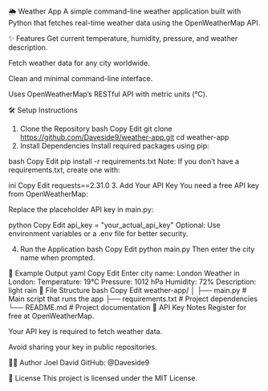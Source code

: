 🌦️ Weather App
A simple command-line weather application built with Python that fetches real-time weather data using the OpenWeatherMap API.

✨ Features
Get current temperature, humidity, pressure, and weather description.

Fetch weather data for any city worldwide.

Clean and minimal command-line interface.

Uses OpenWeatherMap’s RESTful API with metric units (°C).

🛠️ Setup Instructions
1. Clone the Repository
bash
Copy
Edit
git clone https://github.com/Daveside9/weather-app.git
cd weather-app
2. Install Dependencies
Install required packages using pip:

bash
Copy
Edit
pip install -r requirements.txt
Note: If you don’t have a requirements.txt, create one with:

ini
Copy
Edit
requests==2.31.0
3. Add Your API Key
You need a free API key from OpenWeatherMap:

Replace the placeholder API key in main.py:

python
Copy
Edit
api_key = "your_actual_api_key"
Optional: Use environment variables or a .env file for better security.

4. Run the Application
bash
Copy
Edit
python main.py
Then enter the city name when prompted.

🧾 Example Output
yaml
Copy
Edit
Enter city name: London
Weather in London:
Temperature: 19°C
Pressure: 1012 hPa
Humidity: 72%
Description: light rain
🧱 File Structure
bash
Copy
Edit
weather-app/
│
├── main.py             # Main script that runs the app
├── requirements.txt    # Project dependencies
└── README.md           # Project documentation
🔑 API Key Notes
Register for free at OpenWeatherMap.

Your API key is required to fetch weather data.

Avoid sharing your key in public repositories.

🧑‍💻 Author
Joel David
GitHub: @Daveside9

📄 License
This project is licensed under the MIT License.


